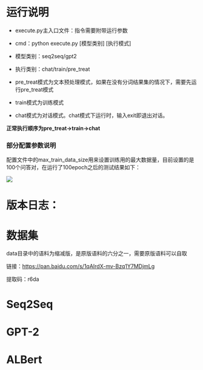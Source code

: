 # 运行说明
+ execute.py主入口文件：指令需要附带运行参数
+ cmd：python execute.py [模型类别] [执行模式]
+ 模型类别：seq2seq/gpt2
+ 执行类别：chat/train/pre_treat

+ pre_treat模式为文本预处理模式，如果在没有分词结果集的情况下，需要先运行pre_treat模式
+ train模式为训练模式
+ chat模式为对话模式。chat模式下运行时，输入exit即退出对话。

**正常执行顺序为pre_treat->train->chat**

### 部分配置参数说明
配置文件中的max_train_data_size用来设置训练用的最大数据量，目前设置的是100个问答对，在运行了100epoch之后的测试结果如下：

![](https://img-blog.csdnimg.cn/20200911224136498.png?x-oss-process=image/watermark,type_ZmFuZ3poZW5naGVpdGk,shadow_10,text_aHR0cHM6Ly9ibG9nLmNzZG4ubmV0L0RCQ18xMjE=,size_16,color_FFFFFF,t_70#pic_center)

# 版本日志：



# 数据集
data目录中的语料为缩减版，是原版语料的六分之一，需要原版语料可以自取

链接：https://pan.baidu.com/s/1qAIrdX-mv-Bzq1Y7MDjmLg 

提取码：r6da

# Seq2Seq

# GPT-2

# ALBert